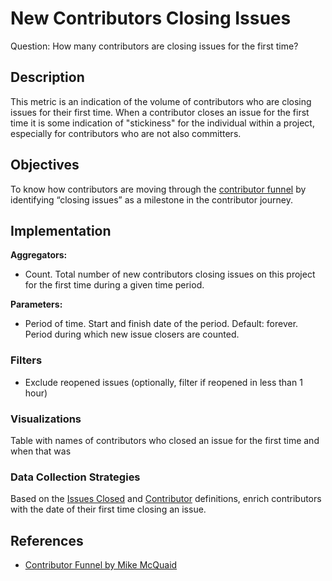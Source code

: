 # New Contributors Closing Issues

Question: How many contributors are closing issues for the first time?

## Description
This metric is an indication of the volume of contributors who are closing issues for their first time. When a contributor closes an issue for the first time it is some indication of "stickiness" for the individual within a project, especially for contributors who are not also committers.

## Objectives
To know how contributors are moving through the [contributor funnel](https://mikemcquaid.com/2018/08/14/the-open-source-contributor-funnel-why-people-dont-contribute-to-your-open-source-project/) by identifying “closing issues” as a milestone in the contributor journey.

## Implementation

**Aggregators:**
* Count. Total number of new contributors closing issues on this project for the first time during a given time period.

**Parameters:**
* Period of time. Start and finish date of the period. Default: forever.
 Period during which new issue closers are counted.

### Filters
* Exclude reopened issues (optionally, filter if reopened in less than 1 hour)

### Visualizations
Table with names of contributors who closed an issue for the first time and when that was

### Data Collection Strategies
Based on the [Issues Closed](https://github.com/chaoss/wg-evolution/blob/master/metrics/Issues_Closed.md) and [Contributor](https://github.com/chaoss/wg-common/blob/master/focus-areas/who/contributors.md) definitions, enrich contributors with the date of their first time closing an issue.

## References

* [Contributor Funnel by Mike McQuaid](https://mikemcquaid.com/2018/08/14/the-open-source-contributor-funnel-why-people-dont-contribute-to-your-open-source-project/)
